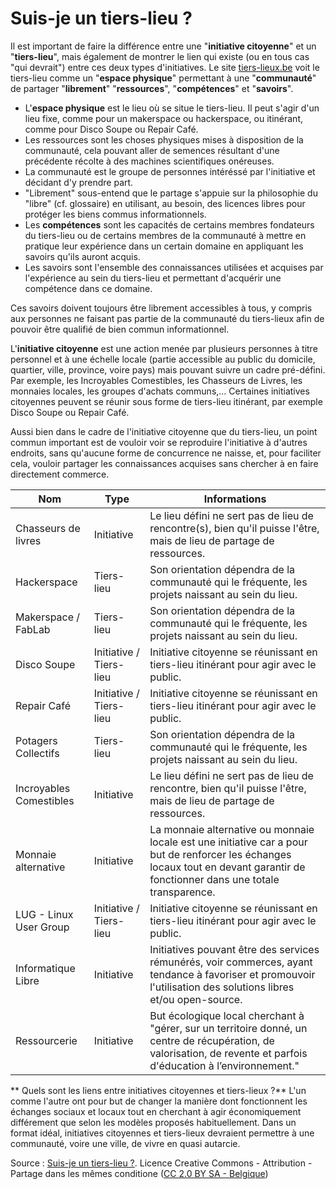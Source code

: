 # Suis-je un tiers-lieu ?

Il est important de faire la différence entre une "**initiative citoyenne**" et un "**tiers-lieu**", mais également de montrer le lien qui existe (ou en tous cas "qui devrait") entre ces deux types d'initiatives. Le site [tiers-lieux.be](http://www.tiers-lieux.be) voit le tiers-lieu comme un "**espace physique**" permettant à une "**communauté**" de partager "**librement**" "**ressources**", "**compétences**" et "**savoirs**".

* L'**espace physique** est le lieu où se situe le tiers-lieu. Il peut s'agir d'un lieu fixe, comme pour un makerspace ou hackerspace, ou itinérant, comme pour Disco Soupe ou Repair Café.
* Les ressources sont les choses physiques mises à disposition de la communauté, cela pouvant aller de semences résultant d'une précédente récolte à des machines scientifiques onéreuses.
* La communauté est le groupe de personnes intéréssé par l'initiative et décidant d'y prendre part.
* "Librement" sous-entend que le partage s'appuie sur la philosophie du "libre" (cf. glossaire) en utilisant, au besoin, des licences libres pour protéger les biens commus informationnels.
* Les **compétences** sont les capacités de certains membres fondateurs du tiers-lieu ou de certains membres de la communauté à mettre en pratique leur expérience dans un certain domaine en appliquant les savoirs qu'ils auront acquis.
* Les savoirs sont l'ensemble des connaissances utilisées et acquises par l'expérience au sein du tiers-lieu et permettant d'acquérir une compétence dans ce domaine.

Ces savoirs doivent toujours être librement accessibles à tous, y compris aux personnes ne faisant pas partie de la communauté du tiers-lieux afin de pouvoir être qualifié de bien commun informationnel.

L'**initiative citoyenne** est une action menée par plusieurs personnes à titre personnel et à une échelle locale (partie accessible au public du domicile, quartier, ville, province, voire pays) mais pouvant suivre un cadre pré-défini. Par exemple, les Incroyables Comestibles, les Chasseurs de Livres, les monnaies locales, les groupes d'achats communs,... Certaines initiatives citoyennes peuvent se réunir sous forme de tiers-lieu itinérant, par exemple Disco Soupe ou Repair Café.

Aussi bien dans le cadre de l'initiative citoyenne que du tiers-lieu, un point commun important est de vouloir voir se reproduire l'initiative à d'autres endroits, sans qu'aucune forme de concurrence ne naisse, et, pour faciliter cela, vouloir partager les connaissances acquises sans chercher à en faire directement commerce.


**Nom** | **Type** | **Informations**
------------ | ------------- | -------------
Chasseurs de livres | Initiative	| Le lieu défini ne sert pas de lieu de rencontre(s), bien qu'il puisse l'être, mais de lieu de partage de ressources.
Hackerspace |	Tiers-lieu |	Son orientation dépendra de la communauté qui le fréquente, les projets naissant au sein du lieu.
Makerspace / FabLab |	Tiers-lieu | Son orientation dépendra de la communauté qui le fréquente, les projets naissant au sein du lieu.
Disco Soupe |	Initiative / Tiers-lieu | Initiative citoyenne se réunissant en tiers-lieu itinérant pour agir avec le public.
Repair Café |	Initiative / Tiers-lieu |	Initiative citoyenne se réunissant en tiers-lieu itinérant pour agir avec le public.
Potagers Collectifs |	Tiers-lieu |	Son orientation dépendra de la communauté qui le fréquente, les projets naissant au sein du lieu.
Incroyables Comestibles |	Initiative |	Le lieu défini ne sert pas de lieu de rencontre, bien qu'il puisse l'être, mais de lieu de partage de ressources.
Monnaie alternative |	Initiative |	La monnaie alternative ou monnaie locale est une initiative car a pour but de renforcer les échanges locaux tout en devant garantir de fonctionner dans une totale transparence.
LUG - Linux User Group |	Initiative / Tiers-lieu | Initiative citoyenne se réunissant en tiers-lieu itinérant pour agir avec le public.
Informatique Libre |	Initiative |	Initiatives pouvant être des services rémunérés, voir commerces, ayant tendance à favoriser et promouvoir l'utilisation des solutions libres et/ou open-source.
Ressourcerie |	Initiative | But écologique local cherchant à "gérer, sur un territoire donné, un centre de récupération, de valorisation, de revente et parfois d'éducation à l’environnement."


** Quels sont les liens entre initiatives citoyennes et tiers-lieux ?**  L'un comme l'autre ont pour but de changer la manière dont fonctionnent les échanges sociaux et locaux tout en cherchant à agir économiquement différement que selon les modèles proposés habituellement. Dans un format idéal, initiatives citoyennes et tiers-lieux devraient permettre à une communauté, voire une ville, de vivre en quasi autarcie.

Source : [Suis-je un tiers-lieu ?](http://suisjeuntierslieu.tiers-lieux.be). Licence Creative Commons - Attribution - Partage dans les mêmes conditione ([CC 2.0 BY SA - Belgique](https://creativecommons.org/licenses/by-sa/2.0/be))

